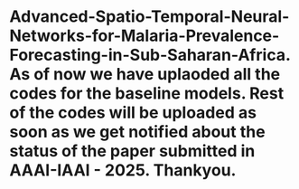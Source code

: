 # Advanced-Spatio-Temporal-Neural-Networks-for-Malaria-Prevalence-Forecasting-in-Sub-Saharan-Africa. As of now we have uplaoded all the codes for the baseline models. Rest of the codes will be uploaded as soon as we get notified about the status of the paper submitted in AAAI-IAAI - 2025. Thankyou.
